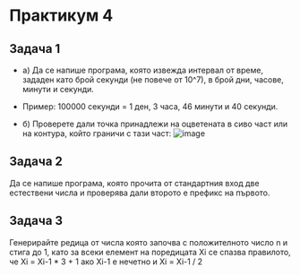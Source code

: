 # Практикум 4

## Задача 1

- a) Да се напише програма, която извежда интервал от време, зададен като брой секунди (не повече от 10^7), в брой дни, часове, минути и секунди.
- Пример: 100000 секунди = 1 ден, 3 часа, 46 минути и 40 секунди.

- б) Проверете дали точка принадлежи на оцветената в сиво част или на контура, който граничи с тази част:
![image](https://user-images.githubusercontent.com/26065079/199298918-21287778-8d24-45e0-be9f-0d93900b6cb7.png)
## Задача 2

Да се напише програма, която прочита от стандартния вход две естествени числа и проверява дали второто е префикс на първото. 

## Задача 3

Генерирайте редица от числа която започва с положителното число n и стига до 1, като за всеки елемент на поредицата Xi се спазва правилото, че Xi = Xi-1 * 3 + 1 ако Xi-1 е нечетно и Xi = Xi-1 / 2 